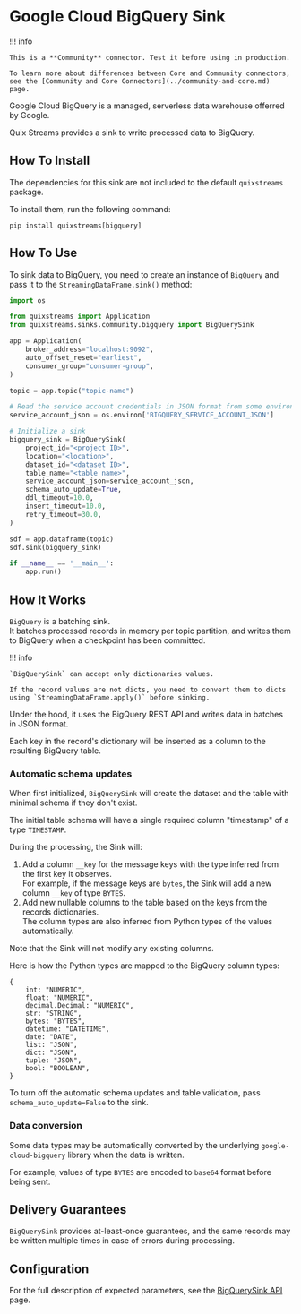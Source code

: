 # Google Cloud BigQuery Sink

!!! info

    This is a **Community** connector. Test it before using in production.

    To learn more about differences between Core and Community connectors, see the [Community and Core Connectors](../community-and-core.md) page.

Google Cloud BigQuery is a managed, serverless data warehouse offerred by Google. 

Quix Streams provides a sink to write processed data to BigQuery.

## How To Install
The dependencies for this sink are not included to the default `quixstreams` package.

To install them, run the following command:

```commandline
pip install quixstreams[bigquery]
```

## How To Use

To sink data to BigQuery, you need to create an instance of `BigQuery` and pass 
it to the `StreamingDataFrame.sink()` method:

```python
import os

from quixstreams import Application
from quixstreams.sinks.community.bigquery import BigQuerySink

app = Application(
    broker_address="localhost:9092",
    auto_offset_reset="earliest",
    consumer_group="consumer-group",
)

topic = app.topic("topic-name")

# Read the service account credentials in JSON format from some environment variable.
service_account_json = os.environ['BIGQUERY_SERVICE_ACCOUNT_JSON']

# Initialize a sink
bigquery_sink = BigQuerySink(
    project_id="<project ID>",
    location="<location>",
    dataset_id="<dataset ID>",
    table_name="<table name>",
    service_account_json=service_account_json,
    schema_auto_update=True,
    ddl_timeout=10.0,
    insert_timeout=10.0,
    retry_timeout=30.0,
)

sdf = app.dataframe(topic)
sdf.sink(bigquery_sink)

if __name__ == '__main__':
    app.run()
```

## How It Works
`BigQuery` is a batching sink.  
It batches processed records in memory per topic partition, and writes them to BigQuery when a checkpoint has been committed.

!!! info

    `BigQuerySink` can accept only dictionaries values.
    
    If the record values are not dicts, you need to convert them to dicts using `StreamingDataFrame.apply()` before sinking.

Under the hood, it uses the BigQuery REST API and writes data in batches in JSON format.

Each key in the record's dictionary will be inserted as a column to the resulting BigQuery table.

### Automatic schema updates
When first initialized, `BigQuerySink` will create the dataset and the table with minimal schema if they don't exist.

The initial table schema will have a single required column "timestamp" of a type `TIMESTAMP`. 

During the processing, the Sink will:

1. Add a column `__key` for the message keys with the type inferred from the first key it observes.  
For example, if the message keys are `bytes`, the Sink will add a new column `__key` of type `BYTES`.
2. Add new nullable columns to the table based on the keys from the records dictionaries.  
The column types are also inferred from Python types of the values automatically.

Note that the Sink will not modify any existing columns.

Here is how the Python types are mapped to the BigQuery column types:

```
{
    int: "NUMERIC",
    float: "NUMERIC",
    decimal.Decimal: "NUMERIC",
    str: "STRING",
    bytes: "BYTES",
    datetime: "DATETIME",
    date: "DATE",
    list: "JSON",
    dict: "JSON",
    tuple: "JSON",
    bool: "BOOLEAN",
}
```

To turn off the automatic schema updates and table validation, pass `schema_auto_update=False` to the sink.

### Data conversion
Some data types may be automatically converted by the underlying `google-cloud-bigquery` library when the data is written.  

For example, values of type `BYTES` are encoded to `base64` format before being sent.

## Delivery Guarantees
`BigQuerySink` provides at-least-once guarantees, and the same records may be written multiple times in case of errors during processing.  

## Configuration
For the full description of expected parameters, see the [BigQuerySink API](../../api-reference/sinks.md#bigquerysink) page.

